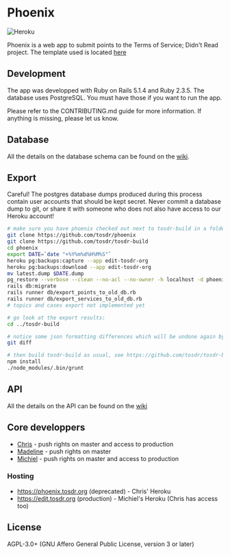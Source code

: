 # Phoenix

![Heroku](https://heroku-badge.herokuapp.com/?app=edit-tosdr-org)

Phoenix is a web app to submit points to the Terms of Service; Didn't Read project. The template used is located [here](https://github.com/lewagon/rails-templates)

## Development

The app was developped with Ruby on Rails 5.1.4 and Ruby 2.3.5. The database uses PostgreSQL. You must have those if you want to run the app.

Please refer to the CONTRIBUTING.md guide for more information. If anything is missing, please let us know.

## Database

All the details on the database schema can be found on the [wiki](https://github.com/tosdr/phoenix/wiki/database).

## Export

Careful! The postgres database dumps produced during this process contain user accounts that should
be kept secret. Never commit a database dump to git, or share it with someone who does not also have
access to our Heroku account!

```sh
# make sure you have phoenix checked out next to tosdr-build in a folder:
git clone https://github.com/tosdr/phoenix
git clone https://github.com/tosdr/tosdr-build
cd phoenix
export DATE=`date "+%Y%m%d%H%M%S"`
heroku pg:backups:capture --app edit-tosdr-org
heroku pg:backups:download --app edit-tosdr-org
mv latest.dump $DATE.dump
pg_restore --verbose --clean --no-acl --no-owner -h localhost -d phoenix_development $DATE.dump
rails db:migrate
rails runner db/export_points_to_old_db.rb
rails runner db/export_services_to_old_db.rb
# topics and cases export not implemented yet

# go look at the export results:
cd ../tosdr-build

# notice some json formatting differences which will be undone again by grunt later:
git diff

# then build tosdr-build as usual, see https://github.com/tosdr/tosdr-build#build:
npm install
./node_modules/.bin/grunt
```

## API

All the details on the API can be found on the [wiki](https://github.com/tosdr/phoenix/wiki/api)

## Core developpers 
* [Chris](https://github.com/piks3l/) - push rights on master and access to production
* [Madeline](https://github.com/madoleary) - push rights on master
* [Michiel](https://github.com/michielbdejong) - push rights on master and access to production

### Hosting
* https://phoenix.tosdr.org (deprecated) - Chris' Heroku
* https://edit.tosdr.org (production) - Michiel's Heroku (Chris has access too)


## License

AGPL-3.0+ (GNU Affero General Public License, version 3 or later)

